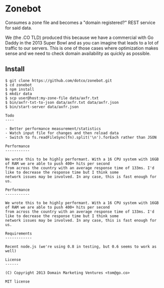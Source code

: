 Zonebot
=======

Consumes a zone file and becomes a "domain registered?" REST service for said data.

We (the .CO TLD) produced this because we have a commercial with Go Daddy in
the 2013 Super Bowl and as you can imagine that leads to a lot of traffic to
our servers. This is one of those cases where optimization makes sense and we
need to check domain availability as quickly as possible.

Install
-------

```shell
$ git clone https://github.com/dotco/zonebot.git
$ cd zonebot
$ npm install
$ mkdir data
$ scp user@host:my-zone-file data/axfr.txt
$ bin/axfr-txt-to-json data/axfr.txt data/axfr.json
$ bin/start-server data/axfr.json

Todo
----

- Better performance measurement/statistics
- Watch input file for changes and then reload data
- Switch to fs.readFileSync(fn).split('\n').forEach rather than JSON

Performance
-----------

We wrote this to be highly performant. With a 16 CPU system with 16GB of RAM we are able to push 400+ hits per second
from across the country with an average response time of 133ms. I'd like to decrease the response time but I think some
network issues may be involved. In any case, this is fast enough for us.

Performance
-----------

We wrote this to be highly performant. With a 16 CPU system with 16GB of RAM we are able to push 400+ hits per second
from across the country with an average response time of 133ms. I'd like to decrease the response time but I think some
network issues may be involved. In any case, this is fast enough for us.

Requirements
------------

Recent node.js (we're using 0.8 in testing, but 0.6 seems to work as well)

License
------

(C) Copyright 2013 Domain Marketing Ventures <tom@go.co>

MIT license
